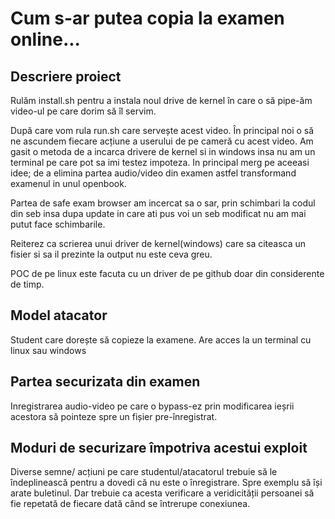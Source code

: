 # Cum s-ar putea copia la examen online...

## Descriere proiect
Rulăm install.sh pentru a instala noul drive de kernel în care
o să pipe-ăm video-ul pe care dorim să îl servim.

După care vom rula run.sh care servește acest video. În principal
noi o să ne ascundem fiecare acțiune a userului de pe cameră
cu acest video.
Am gasit o metoda de a incarca drivere de kernel si in windows
insa nu am un terminal pe care pot sa imi testez impoteza.
In principal merg pe aceeasi idee; de a elimina partea audio/video
din examen astfel transformand examenul in unul openbook.

Partea de safe exam browser am incercat sa o sar, prin schimbari la
codul din seb insa dupa update in care ati pus voi un seb modificat
nu am mai putut face schimbarile.

Reiterez  ca scrierea unui driver de kernel(windows) care sa citeasca
un fisier si sa il prezinte la output nu este ceva greu.

POC de pe linux este facuta cu un driver de pe github doar din considerente
de timp.


## Model atacator
Student care dorește să copieze la examene.
Are acces la un terminal cu linux sau windows

## Partea securizata din examen
Inregistrarea audio-video pe care o bypass-ez prin modificarea ieșrii acestora
să pointeze spre un fișier pre-înregistrat.


## Moduri de securizare împotriva acestui exploit
Diverse semne/ acțiuni pe care studentul/atacatorul trebuie să le
îndeplinească pentru a dovedi că nu este o înregistrare. Spre exemplu să își
arate buletinul. Dar trebuie ca acesta verificare a veridicității persoanei
să fie repetată de fiecare dată când se întrerupe conexiunea.

